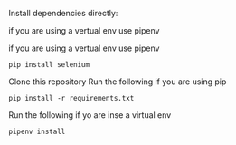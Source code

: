 Install dependencies directly:

if you are using a vertual env use pipenv

if you are using a vertual env use pipenv

` pip install selenium `


Clone this repository
Run the following if you are using pip

` pip install -r requirements.txt `

Run the following if yo are inse a virtual env

` pipenv install ` 


